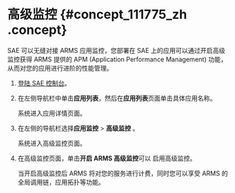 # 高级监控 {#concept_111775_zh .concept}

SAE 可以无缝对接 ARMS 应用监控，您部署在 SAE 上的应用可以通过开启高级监控获得 ARMS 提供的 APM \(Application Performance Management\) 功能，从而对您的应用进行进阶的性能管理。

1.  [登陆 SAE 控制台](http://sae.console.aliyun.com)。
2.  在左侧导航栏中单击**应用列表**，然后在**应用列表**页面单击具体应用名称。

    系统进入应用详情页面。

3.  在左侧的导航栏选择**应用监控** \> **高级监控** 。

    系统进入高级监控页面。

4.  在高级监控页面，单击**开启 ARMS 高级监控**可以 启用高级监控。

    当开启高级监控后 ARMS 将对您的服务进行计费，同时您可以享受 ARMS 的全局调用链，应用拓扑等功能。


